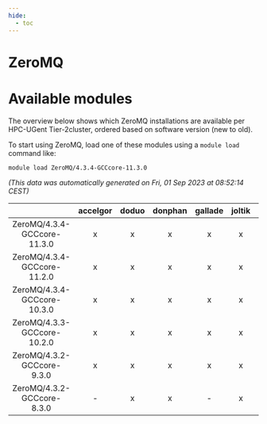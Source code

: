 ```yaml
---
hide:
  - toc
---
```


ZeroMQ
======

# Available modules


The overview below shows which ZeroMQ installations are available per HPC-UGent Tier-2cluster, ordered based on software version (new to old).

To start using ZeroMQ, load one of these modules using a `module load` command like:

```shell
module load ZeroMQ/4.3.4-GCCcore-11.3.0
```

*(This data was automatically generated on Fri, 01 Sep 2023 at 08:52:14 CEST)*  

| |accelgor|doduo|donphan|gallade|joltik|skitty|swalot|victini|
| :---: | :---: | :---: | :---: | :---: | :---: | :---: | :---: | :---: |
|ZeroMQ/4.3.4-GCCcore-11.3.0|x|x|x|x|x|x|x|x|
|ZeroMQ/4.3.4-GCCcore-11.2.0|x|x|x|x|x|x|x|x|
|ZeroMQ/4.3.4-GCCcore-10.3.0|x|x|x|x|x|x|x|x|
|ZeroMQ/4.3.3-GCCcore-10.2.0|x|x|x|x|x|x|x|x|
|ZeroMQ/4.3.2-GCCcore-9.3.0|x|x|x|x|x|x|x|x|
|ZeroMQ/4.3.2-GCCcore-8.3.0|-|x|x|-|x|x|x|x|
